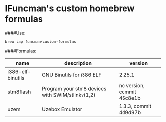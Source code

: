 IFuncman's custom homebrew formulas
===
####Use:

```
brew tap funcman/custom-formulas
```

####Formulas:

|name             |description                                     |version                   |
|-----------------|------------------------------------------------|--------------------------|
|i386-elf-binutils|GNU Binutils for i386 ELF                       |2.25.1                    |
|stm8flash        |Program your stm8 devices with SWIM/stlinkv(1,2)|no version, commit 46c8e1b|
|uzem             |Uzebox Emulator                                 |1.3.3, commit 4d9d97b     |

